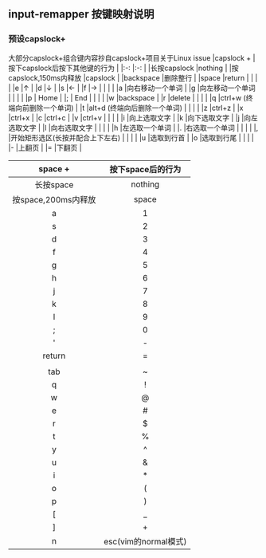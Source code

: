 ## **input-remapper 按键映射说明**
### 预设capslock+
大部分capslock+组合键内容抄自capslock+项目关于Linux issue
|capslock +             |  按下capslock后按下其他键的行为   |
|:-:                    |:-:                                |
|长按capslock           |nothing                            |
|按capslock,150ms内释放 |capslock                           |
|backspace              |删除整行                           |
|space                  |return                             |
|                       |                                   |
|e                      |↑                                  |
|d                      |↓                                  |
|s                      |←                                  |
|f                      |→                                  |
|                       |                                   |
|a                      |向右移动一个单词                   |
|g                      |向左移动一个单词                   |
|                       |                                   |
|p                      | Home                              |
|;                      | End                               |
|                       |                                   |
|w                      |backspace                          |
|r                      |delete                             |
|                       |                                   |
|q                      |ctrl+w (终端向前删除一个单词)      |
|t                      |alt+d (终端向后删除一个单词)       |
|                       |                                   |
|z                      |ctrl+z                             |
|x                      |ctrl+x                             |
|c                      |ctrl+c                             |
|v                      |ctrl+v                             |
|                       |                                   |
|i                      |向上选取文字                       |
|k                      |向下选取文字                       |
|j                      |向左选取文字                       |
|l                      |向右选取文字                       |
|                       |                                   |
|h                      |左选取一个单词                     |
|.                      |右选取一个单词                     |
|                       |                                   |
|,                      |开始矩形选区(长按并配合上下左右)   |
|                       |                                   |
|u                      |选取到行首                         |
|o                      |选取到行尾                         |
|                       |                                   |
|-                      |上翻页                             |
|=                      |下翻页                             |

|space +                |按下space后的行为                  |
|:-:                    |:-:                                |
|长按space              |nothing                            |
|按space,200ms内释放    |space                              |
|a                      |1                                  |
|s                      |2                                  |
|d                      |3                                  |
|f                      |4                                  |
|g                      |5                                  |
|h                      |6                                  |
|j                      |7                                  |
|k                      |8                                  |
|l                      |9                                  |
|;                      |0                                  |
|'                      |-                                  |
|return                 |=                                  |
|                       |                                   |
|tab                    |~                                  |
|q                      |!                                  |
|w                      |@                                  |
|e                      |#                                  |
|r                      |$                                  |
|t                      |%                                  |
|y                      |^                                  |
|u                      |&                                  |
|i                      |*                                  |
|o                      |(                                  |
|p                      |)                                  |
|[                      |_                                  |
|]                      |+                                  |
|n                      |esc(vim的normal模式)               |
